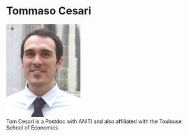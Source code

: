 # Tommaso Cesari

![Photo](img/tcesari.png)  
Tom Cesari is a Postdoc with ANITI and also affiliated with the Toulouse School of Economics
